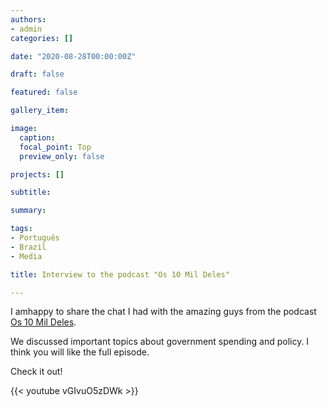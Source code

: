 ```yaml
---
authors:
- admin
categories: []

date: "2020-08-28T00:00:00Z"

draft: false

featured: false

gallery_item:

image:
  caption: 
  focal_point: Top
  preview_only: false

projects: []

subtitle: 

summary: 

tags:
- Português
- Brazil
- Media

title: Interview to the podcast "Os 10 Mil Deles"

---
```


I amhappy to share the chat I had with the amazing guys from the podcast [Os 10 Mil Deles](https://www.instagram.com/os10mildeles/?hl=pt-br).

We discussed important topics about government spending and policy. I think you will like the full episode. 

Check it out!

{{< youtube vGIvuO5zDWk >}}





